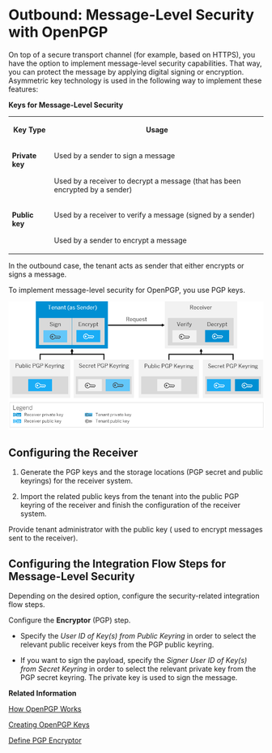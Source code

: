 <!-- loio8641a15cff7e4dbd83528556aba1660c -->

# Outbound: Message-Level Security with OpenPGP



On top of a secure transport channel \(for example, based on HTTPS\), you have the option to implement message-level security capabilities. That way, you can protect the message by applying digital signing or encryption. Asymmetric key technology is used in the following way to implement these features:

**Keys for Message-Level Security**


<table>
<tr>
<th valign="top">

Key Type



</th>
<th valign="top">

Usage



</th>
</tr>
<tr>
<td valign="top" rowspan="2">

**Private key** 



</td>
<td valign="top">

Used by a sender to sign a message



</td>
</tr>
<tr>
<td valign="top">

Used by a receiver to decrypt a message \(that has been encrypted by a sender\)



</td>
</tr>
<tr>
<td valign="top" rowspan="2">

**Public key** 



</td>
<td valign="top">

Used by a receiver to verify a message \(signed by a sender\)



</td>
</tr>
<tr>
<td valign="top">

Used by a sender to encrypt a message



</td>
</tr>
</table>



In the outbound case, the tenant acts as sender that either encrypts or signs a message.



To implement message-level security for OpenPGP, you use PGP keys.

![](images/Keys_for_Message_Level_Security_PGP_Outbound_8e6a163.png)



## Configuring the Receiver

1.  Generate the PGP keys and the storage locations \(PGP secret and public keyrings\) for the receiver system.

2.  Import the related public keys from the tenant into the public PGP keyring of the receiver and finish the configuration of the receiver system.




Provide tenant administrator with the public key \( used to encrypt messages sent to the receiver\).



## Configuring the Integration Flow Steps for Message-Level Security

Depending on the desired option, configure the security-related integration flow steps.

Configure the **Encryptor** \(PGP\) step.

-   Specify the *User ID of Key\(s\) from Public Keyring* in order to select the relevant public receiver keys from the PGP public keyring.

-   If you want to sign the payload, specify the *Signer User ID of Key\(s\) from Secret Keyring* in order to select the relevant private key from the PGP secret keyring. The private key is used to sign the message.


**Related Information**  


[How OpenPGP Works](how-openpgp-works-29bc188.md "You can use Open Pretty Good Privacy (Open PGP) to digitally sign and encrypt messages.")

[Creating OpenPGP Keys](creating-openpgp-keys-6c5846b.md "You use the tool gpg4win to create the required keys for the usage of OpenPGP.")

[Define PGP Encryptor](../Development/define-pgp-encryptor-7a07766.md "")

